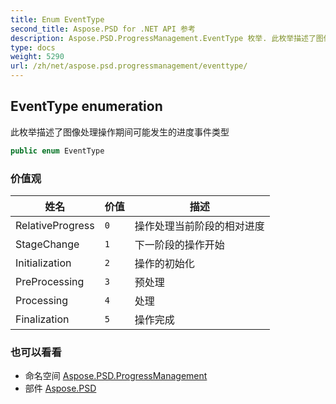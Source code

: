 ```yaml
---
title: Enum EventType
second_title: Aspose.PSD for .NET API 参考
description: Aspose.PSD.ProgressManagement.EventType 枚举. 此枚举描述了图像处理操作期间可能发生的进度事件类型
type: docs
weight: 5290
url: /zh/net/aspose.psd.progressmanagement/eventtype/
---
```

## EventType enumeration

此枚举描述了图像处理操作期间可能发生的进度事件类型

```csharp
public enum EventType
```

### 价值观

| 姓名 | 价值 | 描述 |
| --- | --- | --- |
| RelativeProgress | `0` | 操作处理当前阶段的相对进度 |
| StageChange | `1` | 下一阶段的操作开始 |
| Initialization | `2` | 操作的初始化 |
| PreProcessing | `3` | 预处理 |
| Processing | `4` | 处理 |
| Finalization | `5` | 操作完成 |

### 也可以看看

* 命名空间 [Aspose.PSD.ProgressManagement](../../aspose.psd.progressmanagement/)
* 部件 [Aspose.PSD](../../)


